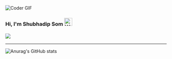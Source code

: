 

<img alt="Coder GIF"  src="https://cdna.artstation.com/p/assets/images/images/028/102/058/original/pixel-jeff-matrix-s.gif?1593487263"/>




### Hi, I'm Shubhadip Som <img src="https://raw.githubusercontent.com/Tarikul-Islam-Anik/Animated-Fluent-Emojis/master/Emojis/Hand%20gestures/Waving%20Hand.png" alt="Waving Hand" width="25" height="25" />  <br><br>  ![](https://komarev.com/ghpvc/?username=DataDetective101d&style=flat&color=green)                                       
<hr noshade></hr>




![Anurag's GitHub stats](https://github-readme-stats.vercel.app/api?username=Datadetective101&show_icons=true&theme=radical)

